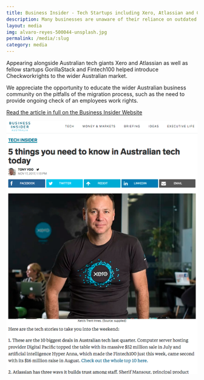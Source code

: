```yaml
---
title: Business Insider - Tech Startups including Xero, Atlassian and Checkworkrights
description: Many businesses are unaware of their reliance on outdated or misinformed practices that could result in large fines and reputational damage. 
layout: media
img: alvaro-reyes-500044-unsplash.jpg
permalink: /media/:slug
category: media
---
```


Appearing alongside Australian tech giants Xero and Atlassian as well as fellow startups GorillaStack and Fintech100 helped introduce Checkworkrights to the wider Australian market. 

We appreciate the opportunity to educate the wider Australian business community on the pitfalls of the migration process, such as the need to provide ongoing check of an employees work rights.

[Read the article in full on the Business Insider Website](https://www.businessinsider.com.au/5-things-you-need-to-know-in-australian-tech-today-v12-2017-11)

[![Business Insider Tech Startups checkworkrights](/assets/img/images/2017-BI-Tech.png)](https://www.businessinsider.com.au/5-things-you-need-to-know-in-australian-tech-today-v12-2017-11)